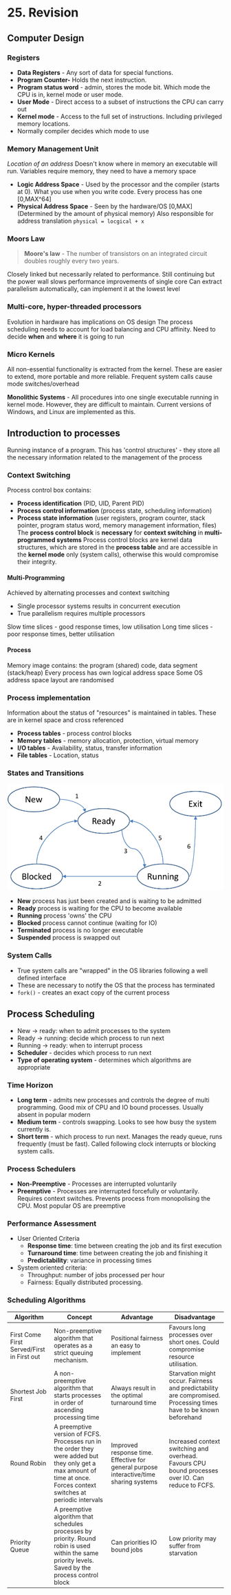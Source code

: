 # 25. Revision

## Computer Design
### Registers
- **Data Registers** - Any sort of data for special functions. 
- **Program Counter-** Holds the next instruction.
- **Program status word**  - admin, stores the mode bit. Which mode the CPU is in, kernel mode or user mode.
- **User Mode** - Direct access to a subset of instructions the CPU can carry out
- **Kernel mode** - Access to the full set of instructions. Including privileged memory locations. 
- Normally compiler decides which mode to use

### Memory Management Unit
*Location of an address*
Doesn't know where in memory an executable will run. Variables require memory, they need to have a memory space
- **Logic Address Space** -  Used by the processor and the compiler (starts at 0). What you use when you write code. Every process has one [0,MAX^64] 
- **Physical Address Space** - Seen by the hardware/OS [0,MAX] (Determined by the amount of physical memory)
Also responsible for address translation `physical = locgical + x`

### Moors Law
> **Moore's law** - The number of transistors on an integrated circuit doubles roughly every two years. 

Closely linked but necessarily related to performance. 
Still continuing but the power wall slows performance improvements of single core
Can extract parallelism automatically, can implement it at the lowest level

### Multi-core, hyper-threaded processors
Evolution in hardware has implications on OS design
The process scheduling needs to account for load balancing and CPU affinity. Need to decide **when** and **where** it is going to run

### Micro Kernels
All non-essential functionality is extracted from the kernel. These are easier to extend, more portable and more reliable.
Frequent system calls cause mode switches/overhead

**Monolithic Systems** - All procedures into one single executable running in kernel mode. However, they are difficult to maintain. Current versions of Windows, and Linux are implemented as this.

## Introduction to processes
Running instance of a program. This has 'control structures' - they store all the necessary information related to the management of the process

### Context Switching
Process control box contains:
- **Process identification** (PID, UID, Parent PID)
- **Process control information** (process state, scheduling information)
- **Process state information** (user registers, program counter, stack pointer, program status word, memory management information, files)
The **process control block** is **necessary** for **context switching** in **multi-programmed systems**
Process control blocks are kernel data structures, which are stored in the **process table** and are accessible in the **kernel mode** only (system calls), otherwise this would compromise their integrity.

#### Multi-Programming
Achieved by alternating processes and context switching
- Single processor systems results in concurrent execution
- True parallelism requires multiple processors

Slow time slices - good response times, low utilisation
Long time slices - poor response times, better utilisation

#### Process
Memory image contains: the program (shared) code, data segment (stack/heap)
Every process has own logical address space
Some OS address space layout are randomised 

### Process implementation
Information about the status of "resources" is maintained in tables. These are in kernel space and cross referenced
- **Process tables** - process control blocks
- **Memory tables** - memory allocation, protection, virtual memory 
- **I/O tables** - Availability, status, transfer information
- **File tables** - Location, status

### States and Transitions
![](../_resources/20221007111037.png)
- **New** process has just been created and is waiting to be admitted
- **Ready** process is waiting for the CPU to become available
- **Running** process 'owns' the CPU
- **Blocked** process cannot continue (waiting for IO)
- **Terminated** process is no longer executable
- **Suspended** process is swapped out

### System Calls
- True system calls are "wrapped" in the OS libraries following a well defined interface
- These are necessary to notify the OS that the process has terminated
- `fork()` - creates an exact copy of the current process


## Process Scheduling
- New -> ready: when to admit processes to the system
- Ready -> running: decide which process to run next
- Running -> ready: when to interrupt process
- **Scheduler** - decides which process to run next
- **Type of operating system** - determines which algorithms are appropriate

### Time Horizon
- **Long term** - admits new processes and controls the degree of multi programming. Good mix of CPU and IO bound processes. Usually absent in popular modern 
- **Medium term** - controls swapping. Looks to see how busy the system currently is. 
- **Short term** - which process to run next. Manages the ready queue, runs frequently (must be fast). Called following clock interrupts or blocking system calls.

### Process Schedulers
- **Non-Preemptive** - Processes are interrupted voluntarily
- **Preemptive** - Processes are interrupted forcefully or voluntarily. Requires context switches. Prevents process from monopolising the CPU. Most popular OS are preemptive

### Performance Assessment
- User Oriented Criteria
	- **Response time**: time between creating the job and its first execution
	- **Turnaround time**: time between creating the job and finishing it
	- **Predictability**: variance in processing times
- System oriented criteria:
	- Throughput: number of jobs processed per hour
	- Fairness: Equally distributed processing.

### Scheduling Algorithms
| Algorithm                                  | Concept                                                                                                                                                                | Advantage                                                                              | Disadvantage                                                                                                      |
| ------------------------------------------ | ---------------------------------------------------------------------------------------------------------------------------------------------------------------------- | -------------------------------------------------------------------------------------- | ----------------------------------------------------------------------------------------------------------------- |
| First Come First Served/First in First out | Non-preemptive algorithm that operates as a strict queuing mechanism.                                                                                                  | Positional fairness an easy to implement                                               | Favours long processes over short ones. Could compromise resource utilisation.                                    |
| Shortest Job First                         | A non-preemptive algorithm that starts processes in order of ascending processing time                                                                                 | Always result in the optimal turnaround time                                           | Starvation might occur. Fairness and predictability are compromised. Processing times have to be known beforehand |
| Round Robin                                | A preemptive version of FCFS. Processes run in the order they were added but they only get a max amount of time at once. Forces context switches at periodic intervals | Improved response time. Effective for general purpose interactive/time sharing systems | Increased context switching and overhead. Favours CPU bound processes over IO. Can reduce to FCFS.                |
| Priority Queue                             | A preemptive algorithm that schedules processes by priority. Round robin is used within the same priority levels. Saved by the process control block                   | Can priorities IO bound jobs                                                           | Low priority may suffer from starvation                                                                           |